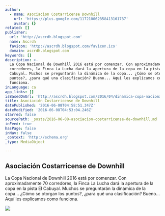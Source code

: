 ```yaml
---
author:
  - name: Asociacion Costarricense Downhill
    url: 'https://plus.google.com/117210062358413161737'
    avatar: {}
related: []
publisher:
  url: 'http://ascrdh.blogspot.com'
  name: Ascrdh
  favicon: 'http://ascrdh.blogspot.com/favicon.ico'
  domain: ascrdh.blogspot.com
keywords: []
description: >-
  La Copa Nacional de Downhill 2016 está por comenzar. Con aproximadamente 70
  corredores, la Finca La Lucha dará la apertura de la copa en la pista El
  Cabuyal. Muchos se preguntarán la dinámica de la copa... ¿Cómo se otorgan los
  puntos?, ¿para qué una clasificación? Bueno... Aquí les explicamos como
  funciona.
inLanguage: ca
app_links: []
isBasedOnUrl: 'http://ascrdh.blogspot.com/2016/04/dinamica-copa-nacional.html'
title: Asociación Costarricense de Downhill
datePublished: '2016-06-08T04:58:51.347Z'
dateModified: '2016-06-08T04:53:04.246Z'
starred: false
sourcePath: _posts/2016-06-08-asociacion-costarricense-de-downhill.md
inFeed: true
hasPage: false
inNav: false
_context: 'http://schema.org'
_type: MediaObject

---
```

<article style=""><h1>Asociación Costarricense de Downhill</h1><p>La Copa Nacional de Downhill 2016 está por comenzar. Con aproximadamente 70 corredores, la Finca La Lucha dará la apertura de la copa en la pista El Cabuyal. Muchos se preguntarán la dinámica de la copa... ¿Cómo se otorgan los puntos?, ¿para qué una clasificación? Bueno... Aquí les explicamos como funciona.</p><img src="https://1.bp.blogspot.com/-49leJAgONZM/VxD6Nq_OOZI/AAAAAAAAAQ4/BDsFRfKlzbcVjGdLsIbjlOzZtnV2EBZHgCLcB/w1200-h630-p-nu/12743884_454725407986165_3405402942589454726_n.jpg" /></article>
